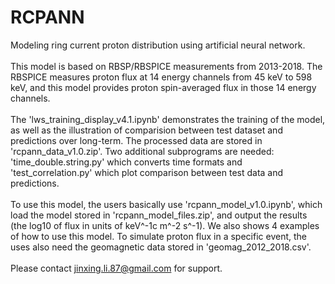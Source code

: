 # RCPANN
Modeling ring current proton distribution using artificial neural network.<br><br>
This model is based on RBSP/RBSPICE measurements from 2013-2018. The RBSPICE measures proton flux at 14 energy channels from 45 keV to 598 keV, and this model provides proton spin-averaged flux in those 14 energy channels.<br><br>
The 'lws_training_display_v4.1.ipynb' demonstrates the training of the model, as well as the illustration of comparision between test dataset and predictions over long-term. The processed data are stored in 'rcpann_data_v1.0.zip'. Two additional subprograms are needed: 'time_double.string.py' which converts time formats and 'test_correlation.py' which plot comparison between test data and predictions.<br><br>
To use this model, the users basically use 'rcpann_model_v1.0.ipynb', which load the model stored in 'rcpann_model_files.zip', and output the results (the log10 of flux in units of keV^-1c m^-2 s^-1). We also shows 4 examples of how to use this model. To simulate proton flux in a specific event, the uses also need the geomagnetic data stored in 'geomag_2012_2018.csv'.<br><br>
Please contact jinxing.li.87@gmail.com for support.<br><br>
